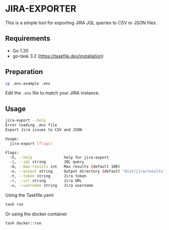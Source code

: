 # JIRA-EXPORTER

This is a simple tool for exporting JIRA JQL queries to CSV or JSON files.

## Requirements

* Go 1.20
* go-task 3.2 (https://taskfile.dev/installation)

## Preparation

```bash
cp .env.example .env
```

Edit the `.env` file to match your JIRA instance.

## Usage

```bash
jira-export --help
Error loading .env file
Export Jira issues to CSV and JSON

Usage:
  jira-export [flags]

Flags:
  -h, --help              help for jira-export
  -j, --jql string        JQL query
  -m, --max-results int   Max results (default 100)
  -o, --output string     Output directory (default "dist/jira/results")
  -t, --token string      Jira token
  -r, --url string        Jira URL
  -u, --username string   Jira username
```

Using the Taskfile.yaml
```bash
task run
```

Or using the docker container

```bash
task docker::run
```
